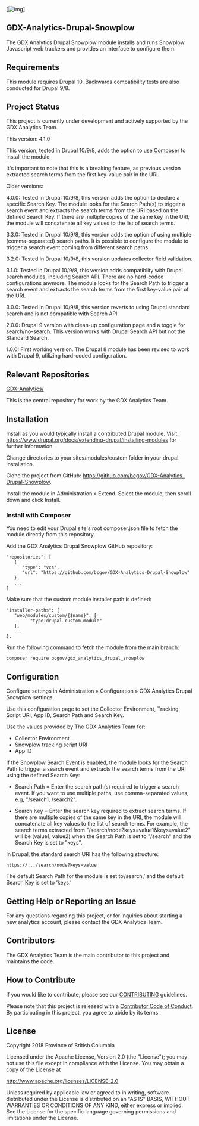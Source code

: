 [![img](https://img.shields.io/badge/Lifecycle-Experimental-339999)]
## GDX-Analytics-Drupal-Snowplow

The GDX Analytics Drupal Snowplow module installs and runs Snowplow 
Javascript web trackers and provides an interface to configure them.
  
## Requirements  

This module requires Drupal 10. Backwards compatibility tests are also conducted for Drupal 9/8.

## Project Status

This project is currently under development and actively supported by the GDX Analytics Team.

This version: 4.1.0

This version, tested in Drupal 10/9/8, adds the option to use [Composer](https://getcomposer.org/) to install the module.

It's important to note that this is a breaking feature, as previous version extracted search terms from the first key-value pair in the URI.

Older versions:

4.0.0: Tested in Drupal 10/9/8, this version adds the option to declare a specific Search Key. The module looks for the Search Path(s) to trigger a search event and extracts the search terms from the URI based on the defined Search Key. If there are multiple copies of the same key in the URI, the module will concatenate all key values to the list of search terms.

3.3.0: Tested in Drupal 10/9/8, this version adds the option of using multiple (comma-separated) search paths. It is possible to configure the module to trigger a search event coming from different search paths.

3.2.0: Tested in Drupal 10/9/8, this version updates collector field validation.

3.1.0: Tested in Drupal 10/9/8, this version adds compatiblity with Drupal search modules, including Search API. There are no hard-coded configurations anymore. The module looks for the Search Path to trigger a search event and extracts the search terms from the first key-value pair of the URI.

3.0.0: Tested in Drupal 10/9/8, this version reverts to using Drupal standard search and is not compatible with Search API.

2.0.0: Drupal 9 version with clean-up configuration page and a toggle for search/no-search. This version works with Drupal Search API but not the Standard Search.

1.0.0: First working version. The Drupal 8 module has been revised to work with Drupal 9, utilizing hard-coded configuration.
  

## Relevant Repositories
[GDX-Analytics/](https://github.com/bcgov/GDX-Analytics/)

This is the central repository for work by the GDX Analytics Team.

## Installation
 
Install as you would typically install a contributed Drupal module. Visit: https://www.drupal.org/docs/extending-drupal/installing-modules for further information.

Change directories to your sites/modules/custom folder in your drupal installation.
  
Clone the project from GitHub: https://github.com/bcgov/GDX-Analytics-Drupal-Snowplow.
  
Install the module in Administration » Extend. Select the module, then scroll down and click Install.

### Install with Composer

You need to edit your Drupal site's root composer.json file to fetch the module directly from this repository.

Add the GDX Analytics Drupal Snowplow GitHub repository:

```
"repositories": [
   {
      "type": "vcs",
      "url": "https://github.com/bcgov/GDX-Analytics-Drupal-Snowplow"
   },
   ...
]
```
Make sure that the custom module installer path is defined:

```
"installer-paths": {
   "web/modules/custom/{$name}": [
         "type:drupal-custom-module"
   ],
   ...
},
```

Run the following command to fetch the module from the main branch:
```
composer require bcgov/gdx_analytics_drupal_snowplow
```

## Configuration

Configure settings in Administration » Configuration » GDX Analytics Drupal Snowplow settings.
    
Use this configuration page to set the Collector Environment, Tracking Script URI, App ID, Search Path and Search Key.

Use the values provided by The GDX Analytics Team for:

- Collector Environment
- Snowplow tracking script URI
- App ID

If the Snowplow Search Event is enabled, the module looks for the Search Path to trigger a search event and extracts the search terms from the URI using the defined Search Key:

- Search Path = Enter the search path(s) required to trigger a search event. If you want to use multiple paths, use comma-separated values, e.g, "/search1, /search2".

- Search Key = Enter the search key required to extract search terms. If there are multiple copies of the same key in the URI, the module will concatenate all key values to the list of search terms. For example, the search terms extracted from "/search/node?keys=value1&keys=value2" will be (value1, value2) when the Search Path is set to "/search" and the Search Key is set to "keys".

In Drupal, the standard search URI has the following structure:

```https://.../search/node?keys=value```

The default Search Path for the module is set to‘/search,’ and the default Search Key is set to ‘keys.’ 

## Getting Help or Reporting an Issue
 
For any questions regarding this project, or for inquiries about starting a new analytics account, please contact the GDX Analytics Team.

## Contributors

The GDX Analytics Team is the main contributor to this project and maintains the code.

## How to Contribute

If you would like to contribute, please see our [CONTRIBUTING](CONTRIBUTING.md) guidelines.

Please note that this project is released with a [Contributor Code of Conduct](CODE_OF_CONDUCT.md). By participating in this project, you agree to abide by its terms.

## License

Copyright 2018 Province of British Columbia

Licensed under the Apache License, Version 2.0 (the "License");
you may not use this file except in compliance with the License.
You may obtain a copy of the License at

   http://www.apache.org/licenses/LICENSE-2.0

Unless required by applicable law or agreed to in writing, software
distributed under the License is distributed on an "AS IS" BASIS,
WITHOUT WARRANTIES OR CONDITIONS OF ANY KIND, either express or implied.
See the License for the specific language governing permissions and limitations under the License.
